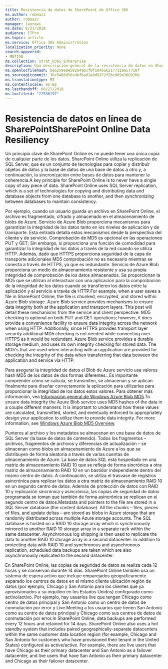 ```yaml
---
title: Resistencia de datos de SharePoint de Office 365
ms.author: robmazz
author: robmazz
manager: laurawi
ms.date: 8/21/2018
audience: ITPro
ms.topic: article
ms.service: Office 365 Administration
localization_priority: None
search.appverid:
- MET150
ms.collection: Strat_O365_Enterprise
description: Una descripción general de la resistencia de datos en SharePoint Online en Office 365.
ms.openlocfilehash: ba6259e8e582a4abcf0f184b162177119a57718f
ms.sourcegitcommit: 36c5466056cdef6ad2a8d9372f2bc009a30892bb
ms.translationtype: MT
ms.contentlocale: es-ES
ms.lasthandoff: 08/27/2018
ms.locfileid: "22536197"
---
```

# <a name="sharepoint-online-data-resiliency"></a><span data-ttu-id="ecc5b-103">Resistencia de datos en línea de SharePoint</span><span class="sxs-lookup"><span data-stu-id="ecc5b-103">SharePoint Online Data Resiliency</span></span>
<span data-ttu-id="ecc5b-p101">Un principio clave de SharePoint Online es no puede tener una única copia de cualquier parte de los datos. SharePoint Online utiliza la replicación de SQL Server, que es un conjunto de tecnologías para copiar y distribuir objetos de datos y la base de datos de una base de datos a otro y, a continuación, la sincronización entre bases de datos para mantener la coherencia.</span><span class="sxs-lookup"><span data-stu-id="ecc5b-p101">A key principle for SharePoint Online is to never have a single copy of any piece of data. SharePoint Online uses SQL Server replication, which is a set of technologies for copying and distributing data and database objects from one database to another, and then synchronizing between databases to maintain consistency.</span></span> 

<span data-ttu-id="ecc5b-p102">Por ejemplo, cuando un usuario guarda un archivo en SharePoint Online, el archivo es fragmentado, cifrado y almacenado en el almacenamiento de blobs de Azure. Servicio de Azure Blob proporciona mecanismos para garantizar la integridad de los datos tanto en los niveles de aplicación y de transporte. Esta entrada detalla estos mecanismos desde la perspectiva del cliente y de servicio. Comprobación de MD5 es opcional en las operaciones PUT y GET; Sin embargo, sí proporciona una función de comodidad para garantizar la integridad de los datos a través de la red cuando se utiliza HTTP. Además, dado que HTTPS proporciona seguridad de la capa de transporte adicionales MD5 comprobación no es necesario mientras se conecta a través de HTTPS, ya que es redundante. Servicio de Azure Blob proporciona un medio de almacenamiento resistente y usa su propia integridad de comprobación de los datos almacenados. Se proporcionan la MD5 que se utilizan al interactuar con una aplicación para la comprobación de la integridad de los datos cuando se transfieren los datos entre la aplicación y el servicio a través de HTTP.</span><span class="sxs-lookup"><span data-stu-id="ecc5b-p102">For example, when a user saves a file in SharePoint Online, the file is chunked, encrypted, and stored within Azure Blob storage. Azure Blob service provides mechanisms to ensure data integrity both at the application and transport layers. This post will detail these mechanisms from the service and client perspective. MD5 checking is optional on both PUT and GET operations; however, it does provide a convenience facility to ensure data integrity across the network when using HTTP. Additionally, since HTTPS provides transport layer security additional MD5 checking is not needed while connecting over HTTPS as it would be redundant. Azure Blob service provides a durable storage medium, and uses its own integrity checking for stored data. The MD5's that are used when interacting with an application are provided for checking the integrity of the data when transferring that data between the application and service via HTTP.</span></span> 

<span data-ttu-id="ecc5b-p103">Para asegurar la integridad de datos el Blob de Azure servicio usa valores hash MD5 de los datos de dos formas diferentes:. Es importante comprender cómo se calcula, se transmiten, se almacenan y se aplican finalmente para diseñar correctamente la aplicación para utilizarlas para proporcionar la integridad de los datos estos valores. Para obtener más información, vea [Información general de Windows Azure Blob MD5](http://blogs.msdn.com/b/windowsazurestorage/archive/2011/02/18/windows-azure-blob-md5-overview.aspx).</span><span class="sxs-lookup"><span data-stu-id="ecc5b-p103">To ensure data integrity the Azure Blob service uses MD5 hashes of the data in a couple different manners. It is important to understand how these values are calculated, transmitted, stored, and eventually enforced to appropriately design your application to utilize them to provide data integrity. For more information, see [Windows Azure Blob MD5 Overview](http://blogs.msdn.com/b/windowsazurestorage/archive/2011/02/18/windows-azure-blob-md5-overview.aspx).</span></span> 

<span data-ttu-id="ecc5b-p104">Punteros al archivo y los metadatos se almacenan en una base de datos de SQL Server (la base de datos de contenido). Todos los fragmentos – archivos, fragmentos de archivos y diferencias de actualización – se almacenan como blobs en almacenamiento de Azure a los que se distribuyen de forma aleatoria a través de varias cuentas de almacenamiento de Azure. La base de datos SQL está hospedado en una matriz de almacenamiento RAID 10 que se refleja de forma sincrónica a otra matriz de almacenamiento RAID 10 en un bastidor independiente dentro del mismo centro de datos. A continuación, se utiliza el trasvase de registros asincrónica para replicar los datos a otra matriz de almacenamiento RAID 10 en un segundo centro de datos. Además de protección de datos con RAID 10 y replicación sincrónica y asincrónica, las copias de seguridad de datos programada se toman que también de forma asincrónica se replican en el segundo centro de datos.</span><span class="sxs-lookup"><span data-stu-id="ecc5b-p104">Metadata and pointers to the file are stored in a SQL Server database (the content database). All the chunks – files, pieces of files, and update deltas – are stored as blobs in Azure storage that are randomly distributed across multiple Azure storage accounts. The SQL database is hosted on a RAID 10 storage array which is synchronously mirrored to another RAID 10 storage array in a separate rack within the same datacenter. Asynchronous log shipping is then used to replicate the data to another RAID 10 storage array in a second datacenter. In addition to protecting data with RAID 10 and synchronous and asynchronous replication, scheduled data backups are taken which are also asynchronously replicated to the second datacenter.</span></span> 

<span data-ttu-id="ecc5b-p105">En SharePoint Online, las copias de seguridad de datos se realiza cada 12 horas y se conservan durante 14 días. SharePoint Online también usa un sistema de espera activo que incluye emparejados geográficamente separado los centros de datos en el mismo cliente ubicación región de datos (por ejemplo, Chicago y San Antonio para los clientes que ya aprovisionados a su inquilino en los Estados Unidos) configurado como activo/activo. Por ejemplo, hay usuarios live que tengan Chicago como centro de datos principal y San Antonio como un centro de datos de conmutación por error y Live Meeting a los usuarios que tienen San Antonio como su centro de datos principal y Chicago como sus centros de datos de conmutación por error.</span><span class="sxs-lookup"><span data-stu-id="ecc5b-p105">In SharePoint Online, data backups are performed every 12 hours and retained for 14 days. SharePoint Online also uses a hot standby system that includes paired geographically-separate datacenters within the same customer data location region (for example, Chicago and San Antonio for customers who have provisioned their tenant in the United States) configured as active/active. For example, there are live users that have Chicago as their primary datacenter and San Antonio as a failover datacenter, and live users that have San Antonio as their primary datacenter and Chicago as their failover datacenter.</span></span> 